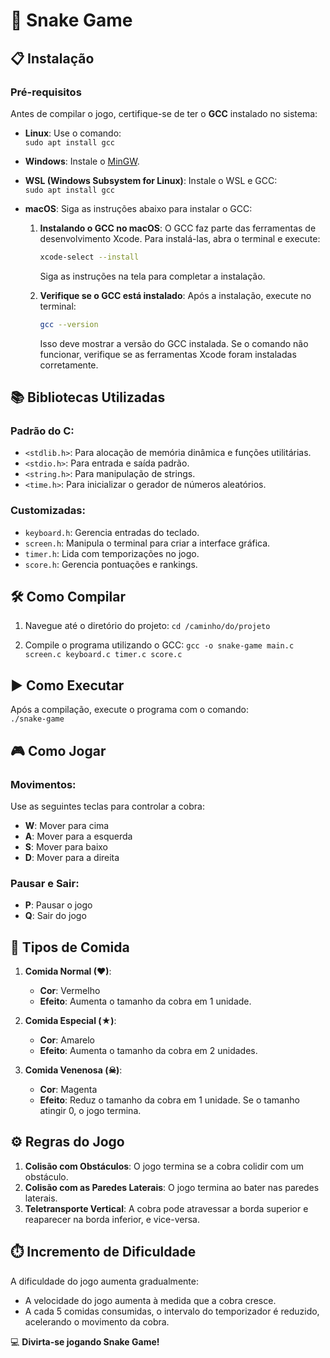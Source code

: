 # 🐍 Snake Game  

## 📋 Instalação

### Pré-requisitos
Antes de compilar o jogo, certifique-se de ter o **GCC** instalado no sistema:
- **Linux**: Use o comando:  
  `sudo apt install gcc`
- **Windows**: Instale o [MinGW](http://mingw.org/).
- **WSL (Windows Subsystem for Linux)**: Instale o WSL e GCC:  
  `sudo apt install gcc`
- **macOS**: Siga as instruções abaixo para instalar o GCC:

  1. **Instalando o GCC no macOS**:
     O GCC faz parte das ferramentas de desenvolvimento Xcode. Para instalá-las, abra o terminal e execute:

     ```bash
     xcode-select --install
     ```

     Siga as instruções na tela para completar a instalação.

  2. **Verifique se o GCC está instalado**:
     Após a instalação, execute no terminal:

     ```bash
     gcc --version
     ```

     Isso deve mostrar a versão do GCC instalada. Se o comando não funcionar, verifique se as ferramentas Xcode foram instaladas corretamente.

## 📚 Bibliotecas Utilizadas

### Padrão do C:
- `<stdlib.h>`: Para alocação de memória dinâmica e funções utilitárias.
- `<stdio.h>`: Para entrada e saída padrão.
- `<string.h>`: Para manipulação de strings.
- `<time.h>`: Para inicializar o gerador de números aleatórios.

### Customizadas:
- `keyboard.h`: Gerencia entradas do teclado.
- `screen.h`: Manipula o terminal para criar a interface gráfica.
- `timer.h`: Lida com temporizações no jogo.
- `score.h`: Gerencia pontuações e rankings.

## 🛠️ Como Compilar

1. Navegue até o diretório do projeto:
   `cd /caminho/do/projeto`

2. Compile o programa utilizando o GCC:
   `gcc -o snake-game main.c screen.c keyboard.c timer.c score.c`

## ▶️ Como Executar
Após a compilação, execute o programa com o comando:  
`./snake-game`

## 🎮 Como Jogar

### Movimentos:
Use as seguintes teclas para controlar a cobra:
- **W**: Mover para cima  
- **A**: Mover para a esquerda  
- **S**: Mover para baixo  
- **D**: Mover para a direita  

### Pausar e Sair:
- **P**: Pausar o jogo  
- **Q**: Sair do jogo  

## 🍎 Tipos de Comida

1. **Comida Normal (❤)**:  
   - **Cor**: Vermelho  
   - **Efeito**: Aumenta o tamanho da cobra em 1 unidade.  

2. **Comida Especial (★)**:  
   - **Cor**: Amarelo  
   - **Efeito**: Aumenta o tamanho da cobra em 2 unidades.  

3. **Comida Venenosa (☠)**:  
   - **Cor**: Magenta  
   - **Efeito**: Reduz o tamanho da cobra em 1 unidade. Se o tamanho atingir 0, o jogo termina.  

## ⚙️ Regras do Jogo

1. **Colisão com Obstáculos**: O jogo termina se a cobra colidir com um obstáculo.  
2. **Colisão com as Paredes Laterais**: O jogo termina ao bater nas paredes laterais.  
3. **Teletransporte Vertical**: A cobra pode atravessar a borda superior e reaparecer na borda inferior, e vice-versa.  

## ⏱️ Incremento de Dificuldade

A dificuldade do jogo aumenta gradualmente:  
- A velocidade do jogo aumenta à medida que a cobra cresce.  
- A cada 5 comidas consumidas, o intervalo do temporizador é reduzido, acelerando o movimento da cobra.  

💻 **Divirta-se jogando Snake Game!**
